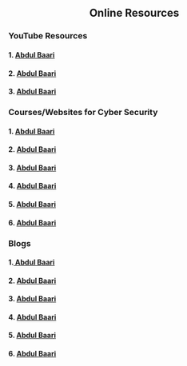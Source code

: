 <h2 align="center">Online Resources</h2>
<h3>YouTube Resources </h3>
<h4>1.  <a href="https://www.youtube.com/watch?v=oZfDp3SvrOY"> Abdul Baari</a></h4>
<h4>2.  <a href="https://www.youtube.com/watch?v=nzZkKoREEGo&list=PL9ooVrP1hQOGPQVeapGsJCktzIO4DtI4_"> Abdul Baari</a></h4>
<h4>3.  <a href="https://www.youtube.com/watch?v=b2XCUEq385w&list=PLbqGQ5B2op8QfvAfHSpw5jn_Nv22JQuM-"> Abdul Baari</a></h4>
<h3>Courses/Websites for Cyber Security </h3>
<h4>1. <a href="https://online.stanford.edu/professional-education/cybersecurity"> Abdul Baari</a></h4>
<h4>2. <a href="https://darkcubed.com/cybersecurity-frameworks"> Abdul Baari</a></h4>
<h4>3. <a href="https://www.cybrary.it/course/introduction-to-it-and-cybersecurity/"> Abdul Baari</a></h4>
<h4>4. <a href="https://www.edx.org/course/cyber-security-basics-a-hands-on-approach"> Abdul Baari</a></h4>
<h4>5. <a href="https://www.edx.org/course/cybersecurity-fundamentals"> Abdul Baari</a></h4>
<h4>6. <a href="https://www.coursera.org/learn/introduction-cybersecurity-cyber-attacks"> Abdul Baari</a></h4>

<h3>Blogs</h3>
<h4>1.<a href="https://www.cm-alliance.com/cybersecurity-blog"> Abdul Baari</a></h4>
<h4>2. <a href="https://www.cshub.com/"> Abdul Baari</a> </h4>
<h4>3. <a href="https://thehackernews.com/"> Abdul Baari</a></h4>
<h4>4. <a href="https://www.itproportal.com/"> Abdul Baari</a></h4>
<h4>5. <a href="https://krebsonsecurity.com/"> Abdul Baari</a></h4>
<h4>6. <a href="https://www.schneier.com/"> Abdul Baari</a></h4>
